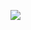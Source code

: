 [logo]: https://github.com/ValentinKDev/spaceshooter/.gitRes/hello_there.gif "Logo Title Text 2"

![](https://github.com/ValentinKDev/spaceshooter/.gitRes/hello_there.gif)
